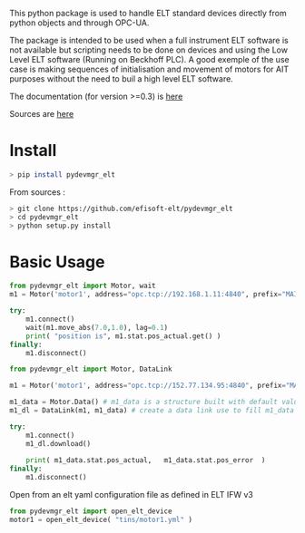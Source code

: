 
This python package is used to handle ELT standard devices directly from python objects and through OPC-UA. 

The package is intended to be used when a full instrument ELT software is not available but scripting needs to be done on devices and using the Low Level ELT software (Running on Beckhoff PLC). 
A good exemple of the use case is making sequences of initialisation and movement of motors for AIT purposes without the
need to buil a high level ELT software. 

The documentation (for version >=0.3) is [here](https://pydevmgr-elt.readthedocs.io/en/latest/index.html)     

Sources are [here](https://github.com/efisoft-elt/pydevmgr_elt)


# Install

```bash
> pip install pydevmgr_elt 
```

From sources :

```bash
> git clone https://github.com/efisoft-elt/pydevmgr_elt
> cd pydevmgr_elt 
> python setup.py install
```


# Basic Usage


```python 
from pydevmgr_elt import Motor, wait
m1 = Motor('motor1', address="opc.tcp://192.168.1.11:4840", prefix="MAIN.Motor1")

try:
    m1.connect()    
    wait(m1.move_abs(7.0,1.0), lag=0.1)
    print( "position is", m1.stat.pos_actual.get() )
finally:
    m1.disconnect()
```

```python 
from pydevmgr_elt import Motor, DataLink

m1 = Motor('motor1', address="opc.tcp://152.77.134.95:4840", prefix="MAIN.Motor1")

m1_data = Motor.Data() # m1_data is a structure built with default value
m1_dl = DataLink(m1, m1_data) # create a data link use to fill m1_data to real hw values

try:
    m1.connect()
    m1_dl.download()
    
    print( m1_data.stat.pos_actual,   m1_data.stat.pos_error  )
finally:
    m1.disconnect()

```

Open from an elt yaml configuration file as defined in ELT IFW v3

```python
from pydevmgr_elt import open_elt_device
motor1 = open_elt_device( "tins/motor1.yml" )
```
